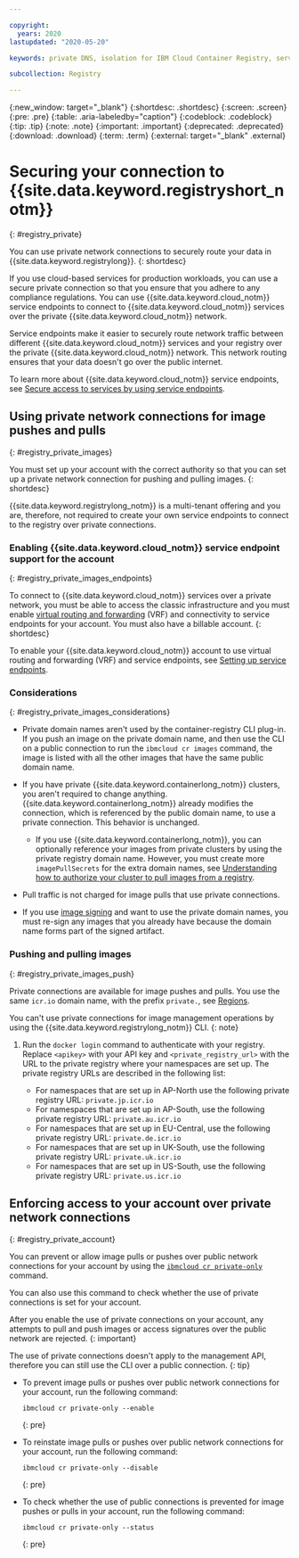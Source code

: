 ```yaml
---

copyright:
  years: 2020
lastupdated: "2020-05-20"

keywords: private DNS, isolation for IBM Cloud Container Registry, service endpoints for IBM Cloud Container Registry, private network for IBM Cloud Container Registry, network isolation in IBM Cloud Container Registry, non-public routes for IBM Cloud Container Registry, private connection for IBM Cloud Container Registry

subcollection: Registry

---
```


{:new_window: target="_blank"}
{:shortdesc: .shortdesc}
{:screen: .screen}
{:pre: .pre}
{:table: .aria-labeledby="caption"}
{:codeblock: .codeblock}
{:tip: .tip}
{:note: .note}
{:important: .important}
{:deprecated: .deprecated}
{:download: .download}
{:term: .term}
{:external: target="_blank" .external}

# Securing your connection to {{site.data.keyword.registryshort_notm}}
{: #registry_private}

You can use private network connections to securely route your data in {{site.data.keyword.registrylong}}.
{: shortdesc}

If you use cloud-based services for production workloads, you can use a secure private connection so that you ensure that you adhere to any compliance regulations. You can use {{site.data.keyword.cloud_notm}} service endpoints to connect to {{site.data.keyword.cloud_notm}} services over the private {{site.data.keyword.cloud_notm}} network.

Service endpoints make it easier to securely route network traffic between different {{site.data.keyword.cloud_notm}} services and your registry over the private {{site.data.keyword.cloud_notm}} network. This network routing ensures that your data doesn't go over the public internet.

To learn more about {{site.data.keyword.cloud_notm}} service endpoints, see [Secure access to services by using service endpoints](/docs/resources?topic=resources-service-endpoints).

## Using private network connections for image pushes and pulls
{: #registry_private_images}

You must set up your account with the correct authority so that you can set up a private network connection for pushing and pulling images.
{: shortdesc}

{{site.data.keyword.registrylong_notm}} is a multi-tenant offering and you are, therefore, not required to create your own service endpoints to connect to the registry over private connections.

### Enabling {{site.data.keyword.cloud_notm}} service endpoint support for the account
{: #registry_private_images_endpoints}

To connect to {{site.data.keyword.cloud_notm}} services over a private network, you must be able to access the classic infrastructure and you must enable [virtual routing and forwarding](/docs/resources?topic=direct-link-overview-of-virtual-routing-and-forwarding-vrf-on-ibm-cloud)  (VRF) and connectivity to service endpoints for your account. You must also have a billable account.
{: shortdesc}

To enable your {{site.data.keyword.cloud_notm}} account to use virtual routing and forwarding (VRF) and service endpoints, see [Setting up service endpoints](/docs/resources?topic=resources-private-network-endpoints).

### Considerations
{: #registry_private_images_considerations}

- Private domain names aren't used by the container-registry CLI plug-in. If you push an image on the private domain name, and then use the CLI on a public connection to run the `ibmcloud cr images` command, the image is listed with all the other images that have the same public domain name.

- If you have private {{site.data.keyword.containerlong_notm}} clusters, you aren't required to change anything. {{site.data.keyword.containerlong_notm}} already modifies the connection, which is referenced by the public domain name, to use a private connection. This behavior is unchanged.

  - If you use {{site.data.keyword.containerlong_notm}}, you can optionally reference your images from private clusters by using the private registry domain name. However, you must create more `imagePullSecrets` for the extra domain names, see [Understanding how to authorize your cluster to pull images from a registry](/docs/openshift?topic=openshift-registry#cluster_registry_auth).

- Pull traffic is not charged for image pulls that use private connections.

- If you use [image signing](/docs/Registry?topic=Registry-registry_trustedcontent) and want to use the private domain names, you must re-sign any images that you already have because the domain name forms part of the signed artifact.

### Pushing and pulling images
{: #registry_private_images_push}

Private connections are available for image pushes and pulls. You use the same `icr.io` domain name, with the prefix `private.`, see [Regions](/docs/Registry?topic=Registry-registry_overview#registry_regions).

You can't use private connections for image management operations by using the {{site.data.keyword.registrylong_notm}} CLI.
{: note}

1. Run the `docker login` command to authenticate with your registry. Replace `<apikey>` with your API key and `<private_registry_url>` with the URL to the private registry where your namespaces are set up. The private registry URLs are described in the following list:

   - For namespaces that are set up in AP-North use the following private registry URL: `private.jp.icr.io`
   - For namespaces that are set up in AP-South, use the following private registry URL: `private.au.icr.io`
   - For namespaces that are set up in EU-Central, use the following private registry URL: `private.de.icr.io`
   - For namespaces that are set up in UK-South, use the following private registry URL: `private.uk.icr.io`
   - For namespaces that are set up in US-South, use the following private registry URL: `private.us.icr.io`

## Enforcing access to your account over private network connections
{: #registry_private_account}

You can prevent or allow image pulls or pushes over public network connections for your account by using the [`ibmcloud cr private-only`](/docs/Registry?topic=container-registry-cli-plugin-containerregcli#ic_cr_private_only) command.

You can also use this command to check whether the use of private connections is set for your account.

After you enable the use of private connections on your account, any attempts to pull and push images or access signatures over the public network are rejected.
{: important}

The use of private connections doesn't apply to the management API, therefore you can still use the CLI over a public connection.
{: tip}

- To prevent image pulls or pushes over public network connections for your account, run the following command:

  ```
  ibmcloud cr private-only --enable
  ```
  {: pre}

- To reinstate image pulls or pushes over public network connections for your account, run the following command:

  ```
  ibmcloud cr private-only --disable
  ```
  {: pre}

- To check whether the use of public connections is prevented for image pushes or pulls in your account, run the following command:
  
  ```
  ibmcloud cr private-only --status
  ```
  {: pre}
